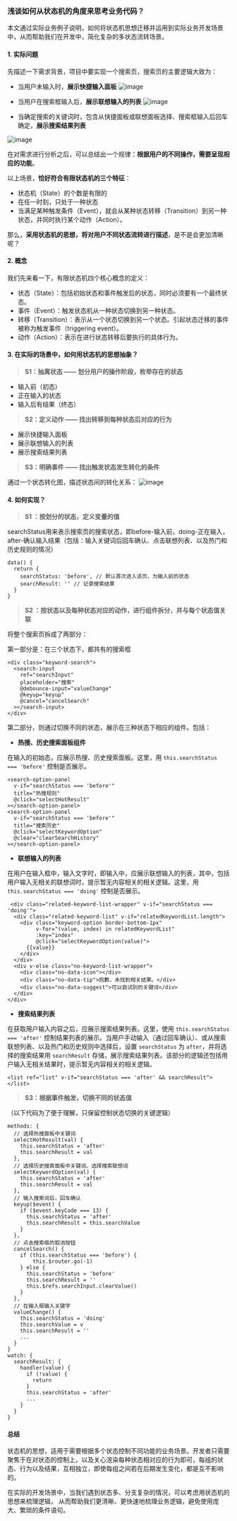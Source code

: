 ### 浅谈如何从状态机的角度来思考业务代码？

本文通过实际业务例子说明，如何将状态机思想迁移并运用到实际业务开发场景中，从而帮助我们在开发中，简化复杂的多状态流转场景。

#### 1. 实际问题

先描述一下需求背景，项目中要实现一个搜索页，搜索页的主要逻辑大致为：
   - 当用户未输入时，**展示快捷输入面板**
   ![image](https://raw.githubusercontent.com/hu0950/material-management/master/assets/state/case1.png)

   - 当用户在搜索框输入后，**展示联想输入的列表**
   ![image](https://raw.githubusercontent.com/hu0950/material-management/master/assets/state/case2.png)
   - 当确定搜索的关键词时，包含从快捷面板或联想面板选择、搜索框输入后回车确定，**展示搜索结果列表**
  
   ![image](https://raw.githubusercontent.com/hu0950/material-management/master/assets/state/case3.png)

在对需求进行分析之后，可以总结出一个规律：**根据用户的不同操作，需要呈现相应的功能**。

以上场景，**恰好符合有限状态机的三个特征**：
  - 状态机（State）的个数是有限的
  - 在任一时刻，只处于一种状态
  - 当满足某种触发条件（Event），就会从某种状态转移（Transition）到另一种状态，并同时执行某个动作（Action）。

那么，**采用状态机的思想，将对用户不同状态流转进行描述**，是不是会更加清晰呢？

#### 2. 概念
我们先来看一下，有限状态机四个核心概念的定义：
  - 状态（State）：包括初始状态和事件触发后的状态，同时必须要有一个最终状态。
  - 事件（Event）：触发状态机从一种状态切换到另一种状态。
  - 转移（Transition）：表示从一个状态切换到另一个状态。引起状态迁移的事件被称为触发事件（triggering event）。
  - 动作（Action）：表示在进行状态转移后要执行的具体行为。

#### 3. 在实际的场景中，如何用状态机的思想抽象？
> **S1：抽离状态 —— 划分用户的操作阶段，枚举存在的状态**
- 输入前（初态）
- 正在输入的状态
- 输入后有结果（终态）

> **S2：定义动作 —— 找出转移到每种状态后对应的行为**
- 展示快捷输入面板
- 展示联想输入的列表
- 展示搜索结果列表
  
> **S3：明确事件 —— 找出触发状态发生转化的条件**

通过一个状态转化图，描述状态间的转化关系：
  ![image](https://raw.githubusercontent.com/hu0950/material-management/master/assets/state/flow.png)

#### 4. 如何实现？
> **S1 ：按划分的状态，定义变量的值**

  searchStatus用来表示搜索页的搜索状态，即before-输入前，doing-正在输入，after-确认输入结果（包括：输入关键词后回车确认、点击联想列表、以及热门和历史规则的情况）

```
data() {
  return {
    searchStatus: 'before', // 默认首次进入该页，为输入前的状态
    searchResult: '' // 记录搜索结果
  }
}
```

> **S2 ：按状态以及每种状态对应的动作，进行组件拆分，并与每个状态值关联**

将整个搜索页拆成了两部分：

第一部分是：在三个状态下，都共有的搜索框
```
<div class="keyword-search">
  <search-input
    ref="searchInput"
    placeholder="搜索"
    @debounce-input="valueChange"
    @keyup="keyup"
    @cancel="cancelSearch"
  ></search-input>
</div>
```
第二部分，则通过切换不同的状态，展示在三种状态下相应的组件。包括：

  - **热搜、历史搜索面板组件**
  
在输入的初始态，应展示热搜、历史搜索面板。这里，用 `this.searchStatus === 'before'` 控制是否展示。

```
<search-option-panel
  v-if="searchStatus === 'before'"
  title="热搜规则"
  @click="selectHotResult"
></search-option-panel>
<search-option-panel
  v-if="searchStatus === 'before'"
  title="搜索历史"
  @click="selectKeywordOption"
  @clear="clearSearchHistory"
></search-option-panel>
```
  - **联想输入的列表**
  
在用户在输入框中，输入文字时，即输入中，应展示联想输入的列表，其中，包括用户输入无相关的联想词时，提示暂无内容相关的相关逻辑。这里，用 `this.searchStatus === 'doing'` 控制是否展示。
```
 <div class="related-keyword-list-wrapper" v-if="searchStatus === 'doing'">
  <div class="related-keyword-list" v-if="relatedKeywordList.length">
    <div class="keyword-option border-bottom-1px"
         v-for="(value, index) in relatedKeywordList"
         :key="index"
         @click="selectKeywordOption(value)">
      {{value}}
    </div>
  </div>
  <div v-else class="no-keyword-list-wrapper">
    <div class="no-data-icon"></div>
    <div class="no-data-tip">抱歉，未找到相关结果。</div>
    <div class="no-data-suggest">可以尝试别的关键词</div>
  </div>
</div>
```
  - **搜索结果列表**
  
在获取用户输入内容之后，应展示搜索结果列表。这里，使用 `this.searchStatus === 'after'` 控制结果列表的展示。当用户手动输入（通过回车确认）、或从搜索联想列表、以及热门和历史规则中选择后，设置 `searchStatus` 为 `after`，并将选择的搜索结果用 `searchResult` 存储，展示搜索结果列表。该部分的逻辑还包括用户输入无相关结果时，提示暂无内容相关的相关逻辑。
```
<list ref="list" v-if="searchStatus === 'after' && searchResult"></list>
```

> **S3：根据事件触发，切换不同的状态值**

（以下代码为了便于理解，只保留控制状态切换的关键逻辑）
```
methods: {
  // 选择热搜面板中关键词
  selectHotResult(val) {
    this.searchStatus = 'after'
    this.searchResult = val
  },
  // 选择历史搜索面板中关键词、选择搜索联想词
  selectKeywordOption(val) {
    this.searchStatus = 'after'
    this.searchResult = val
  },
  // 输入搜索词后，回车确认
  keyup($event) {
    if ($event.keyCode === 13) {
      this.searchStatus = 'after'
      this.searchResult = this.searchValue
    }
  },
  // 点击搜索框的取消按钮
  cancelSearch() {
    if (this.searchStatus === 'before') {
        this.$router.go(-1)
    } else {
      this.searchStatus = 'before'
      this.searchResult = ''
      this.$refs.searchInput.clearValue()
    }
  },
  // 在输入框输入关键字
  valueChange() {
    this.searchStatus = 'doing'
    this.searchValue = v
    this.searchResult = ''
    ...
  }
}
watch: {
  searchResult: {
    handler(value) {
      if (!value) {
        return
      }
      this.searchStatus = 'after'
      ...
    }
  }
}
```

#### 总结
状态机的思想，适用于需要根据多个状态控制不同功能的业务场景。开发者只需要聚焦于在对状态的控制上，以及关心渲染每种状态相对应的行为即可，每组的状态、行为以及结果，互相独立，即使每组之间若在后期发生变化，都是互不影响的。

在实际的开发场景中，当我们遇到状态多、分支复杂的情况，可以考虑用状态机的思想来梳理逻辑， 从而帮助我们更清晰、更快速地梳理业务逻辑，避免使用庞大、繁琐的条件语句。